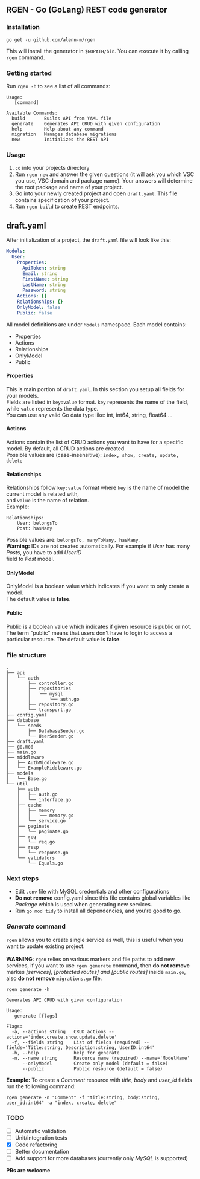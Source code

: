 ## RGEN - Go (GoLang) REST code generator

### Installation

    go get -u github.com/alenn-m/rgen 

This will install the generator in `$GOPATH/bin`. You can execute it by calling `rgen` command.

### Getting started

Run `rgen -h` to see a list of all commands:

    Usage:
       [command]
    
    Available Commands:
      build       Builds API from YAML file
      generate    Generates API CRUD with given configuration
      help        Help about any command
      migration   Manages database migrations
      new         Initializes the REST API


### Usage

1. `cd` into your projects directory
2. Run `rgen new` and answer the given questions (it will ask you which VSC you use, VSC domain and package name).
Your answers will determine the root package and name of your project.
3. Go into your newly created project and open `draft.yaml`. This file contains specification of your project.
4. Run `rgen build` to create REST endpoints.

## draft.yaml

After initialization of a project, the `draft.yaml` file will look like this:
```yaml
Models:
  User:
    Properties:
      ApiToken: string
      Email: string
      FirstName: string
      LastName: string
      Password: string
    Actions: []
    Relationships: {}
    OnlyModel: false
    Public: false
```
All model definitions are under `Models` namespace. 
Each model contains:
- Properties
- Actions
- Relationships
- OnlyModel
- Public

#### Properties
This is main portion of `draft.yaml`. In this section you setup all fields for your models.\
Fields are listed in `key:value` format. `key` represents the name of the field, while `value` represents the data type.\
You can use any valid Go data type like: int, int64, string, float64 ...

#### Actions
Actions contain the list of CRUD actions you want to have for a specific model. By default, all CRUD actions are created.\
Possible values are (case-insensitive): `index, show, create, update, delete`
#### Relationships
Relationships follow `key:value` format where `key` is the name of model the current model is related with,\
and `value` is the name of relation.\
Example: 
```
Relationships:
    User: belongsTo
    Post: hasMany
```
Possible values are: `belongsTo, manyToMany, hasMany`.\
**Warning:** IDs are not created automatically. For example if *User* has many *Posts*, you have to add *UserID*\
field to *Post* model.
#### OnlyModel
OnlyModel is a boolean value which indicates if you want to only create a model.\
The default value is **false**.
#### Public
Public is a boolean value which indicates if given resource is public or not. The term "public" means that users 
don't have to login to access a particular resource.
The default value is **false**.

### File structure

```
.
├── api
│   └── auth
│       ├── controller.go
│       ├── repositories
│       │   └── mysql
│       │       └── auth.go
│       ├── repository.go
│       └── transport.go
├── config.yaml
├── database
│   └── seeds
│       ├── DatabaseSeeder.go
│       └── UserSeeder.go
├── draft.yaml
├── go.mod
├── main.go
├── middleware
│   ├── AuthMiddleware.go
│   └── ExampleMiddleware.go
├── models
│   └── Base.go
└── util
    ├── auth
    │   ├── auth.go
    │   └── interface.go
    ├── cache
    │   ├── memory
    │   │   └── memory.go
    │   └── service.go
    ├── paginate
    │   └── paginate.go
    ├── req
    │   └── req.go
    ├── resp
    │   └── response.go
    └── validators
        └── Equals.go

```

### Next steps

- Edit `.env` file with MySQL credentials and other configurations
- **Do not remove** config.yaml since this file contains global variables like *Package* which is used when generating new services.
- Run `go mod tidy` to install all dependencies, and you're good to go.

### *Generate* command

`rgen` allows you to create single service as well, this is useful when you want to update existing project.<br/><br/>
**WARNING:** `rgen` relies on various markers and file paths to add new services, if you want to use `rgen generate` command,
then **do not remove** markes *[services], [protected routes] and [public routes]* inside `main.go`, also **do not remove** `migrations.go` file.
```
rgen generate -h
-------------------------------------------
Generates API CRUD with given configuration

Usage:
   generate [flags]

Flags:
  -a, --actions string   CRUD actions --actions='index,create,show,update,delete'
  -f, --fields string    List of fields (required) --fields='Title:string, Description:string, UserID:int64'
  -h, --help             help for generate
  -n, --name string      Resource name (required) --name='ModelName'
      --onlyModel        Create only model (default = false)
      --public           Public resource (default = false)
```
**Example:** To create a *Comment* resource with *title, body* and *user_id* fields run the following command:
```
rgen generate -n "Comment" -f "title:string, body:string, user_id:int64" -a "index, create, delete"
```
### TODO
- [ ] Automatic validation
- [ ] Unit/integration tests
- [X] Code refactoring
- [ ] Better documentation
- [ ] Add support for more databases (currently only *MySQL* is supported)

**PRs are welcome**
